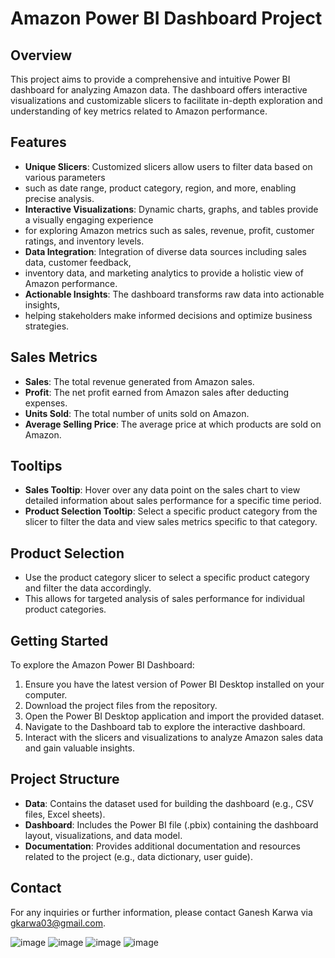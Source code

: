 
# Amazon Power BI Dashboard Project

## Overview
This project aims to provide a comprehensive and intuitive Power BI dashboard for analyzing Amazon data. 
The dashboard offers interactive visualizations and customizable slicers to facilitate in-depth exploration and understanding of key metrics related to Amazon performance.

## Features
- **Unique Slicers**: Customized slicers allow users to filter data based on various parameters
- such as date range, product category, region, and more, enabling precise analysis.
- **Interactive Visualizations**: Dynamic charts, graphs, and tables provide a visually engaging experience
- for exploring Amazon metrics such as sales, revenue, profit, customer ratings, and inventory levels.
- **Data Integration**: Integration of diverse data sources including sales data, customer feedback,
- inventory data, and marketing analytics to provide a holistic view of Amazon performance.
- **Actionable Insights**: The dashboard transforms raw data into actionable insights,
- helping stakeholders make informed decisions and optimize business strategies.

## Sales Metrics
- **Sales**: The total revenue generated from Amazon sales.
- **Profit**: The net profit earned from Amazon sales after deducting expenses.
- **Units Sold**: The total number of units sold on Amazon.
- **Average Selling Price**: The average price at which products are sold on Amazon.

## Tooltips
- **Sales Tooltip**: Hover over any data point on the sales chart to view detailed information about sales performance for a specific time period.
- **Product Selection Tooltip**: Select a specific product category from the slicer to filter the data and view sales metrics specific to that category.

## Product Selection
- Use the product category slicer to select a specific product category and filter the data accordingly.
- This allows for targeted analysis of sales performance for individual product categories.

## Getting Started
To explore the Amazon Power BI Dashboard:
1. Ensure you have the latest version of Power BI Desktop installed on your computer.
2. Download the project files from the repository.
3. Open the Power BI Desktop application and import the provided dataset.
4. Navigate to the Dashboard tab to explore the interactive dashboard.
5. Interact with the slicers and visualizations to analyze Amazon sales data and gain valuable insights.

## Project Structure
- **Data**: Contains the dataset used for building the dashboard (e.g., CSV files, Excel sheets).
- **Dashboard**: Includes the Power BI file (.pbix) containing the dashboard layout, visualizations, and data model.
- **Documentation**: Provides additional documentation and resources related to the project (e.g., data dictionary, user guide).


## Contact
For any inquiries or further information, please contact Ganesh Karwa via gkarwa03@gmail.com.

![image](https://github.com/Ganeshkarwa/Amazon-Power-BI-Dashboard/assets/140792447/398e0928-4218-4437-84d5-f00f63394acd)
![image](https://github.com/Ganeshkarwa/Amazon-Power-BI-Dashboard/assets/140792447/4a04780f-af28-4a07-8d4f-a21ecb0050a1)
![image](https://github.com/Ganeshkarwa/Amazon-Power-BI-Dashboard/assets/140792447/5e63b8a1-80db-4ebe-bb9b-6f450fc59bc2)
![image](https://github.com/Ganeshkarwa/Amazon-Power-BI-Dashboard/assets/140792447/ffe118dd-ee1b-4ccf-adba-27c6c5410533)



